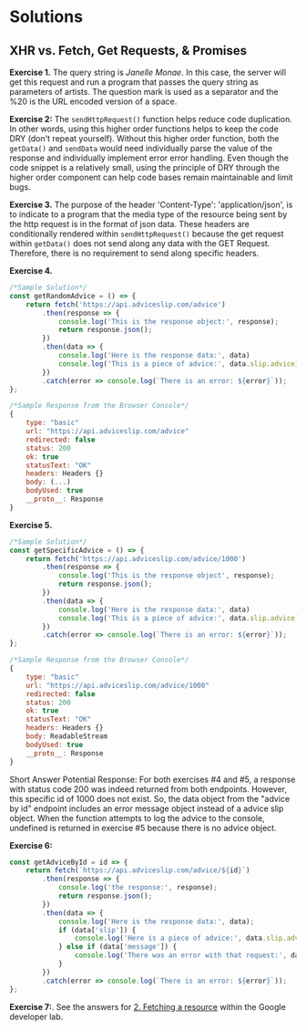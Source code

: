 #  Solutions

## XHR vs. Fetch, Get Requests, & Promises

**Exercise 1.** The query string is _Janelle Monae_. In this case, the server will get this request and run a program that passes the query string as parameters of artists. The question mark is used as a separator and the %20 is the URL encoded version of a space.

**Exercise 2:**
The `sendHttpRequest()` function helps reduce code duplication. In other words, using this higher order functions helps to keep the code DRY (don't repeat yourself). Without this higher order function, both the `getData()` and `sendData` would need individually parse the value of the response and individually implement error error handling. Even though the code snippet is a relatively small, using the principle of DRY through the higher order component can help code bases remain maintainable and limit bugs.

**Exercise 3.** The purpose of the header 'Content-Type': 'application/json', is to indicate to a program that the media type of the resource being sent by the http request is in the format of json data. These headers are conditionally rendered within `sendHttpRequest()` because the get request within `getData()` does not send along any data with the GET Request. Therefore, there is no requirement to send
along specific headers.

**Exercise 4.**

```javascript
/*Sample Solution*/
const getRandomAdvice = () => {
	return fetch('https://api.adviceslip.com/advice')
		.then(response => {
			console.log('This is the response object:', response);
			return response.json();
		})
		.then(data => {
			console.log('Here is the response data:', data)
			console.log('This is a piece of advice:', data.slip.advice)
		})
		.catch(error => console.log(`There is an error: ${error}`));
};

/*Sample Response from the Browser Console*/
{
	type: "basic"
	url: "https://api.adviceslip.com/advice"
	redirected: false
	status: 200
	ok: true
	statusText: "OK"
	headers: Headers {}
	body: (...)
	bodyUsed: true
	__proto__: Response
}
```

**Exercise 5.**

```javascript
/*Sample Solution*/
const getSpecificAdvice = () => {
	return fetch('https://api.adviceslip.com/advice/1000')
		.then(response => {
			console.log('This is the response object', response);
			return response.json();
		})
		.then(data => {
			console.log('Here is the response data:', data)
			console.log('This is a piece of advice:', data.slip.advice)
		})
		.catch(error => console.log(`There is an error: ${error}`));
};

/*Sample Response from the Browser Console*/
{
	type: "basic"
	url: "https://api.adviceslip.com/advice/1000"
	redirected: false
	status: 200
	ok: true
	statusText: "OK"
	headers: Headers {}
	body: ReadableStream
	bodyUsed: true
	__proto__: Response
}
```

Short Answer Potential Response:
For both exercises #4 and #5, a response with status code 200 was indeed returned from both endpoints.
However, this specific id of 1000 does not exist. So, the data object from the "advice by id" endpoint
includes an error message object instead of a advice slip object. When the function attempts to log
the advice to the console, undefined is returned in exercise #5 because there is no advice object.

**Exercise 6:**

```javascript
const getAdviceById = id => {
	return fetch(`https://api.adviceslip.com/advice/${id}`)
		.then(response => {
			console.log('the response:', response);
			return response.json();
		})
		.then(data => {
			console.log('Here is the response data:', data);
			if (data['slip']) {
				console.log('Here is a piece of advice:', data.slip.advice);
			} else if (data['message']) {
				console.log('There was an error with that request:', data.message.text);
			}
		})
		.catch(error => console.log(`There is an error: ${error}`));
};
```

**Exercise 7:**. See the answers for [2. Fetching a resource](https://developers.google.com/web/ilt/pwa/lab-fetch-api) within the Google developer lab.
